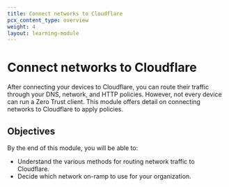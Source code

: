 ```yaml
---
title: Connect networks to Cloudflare
pcx_content_type: overview
weight: 4
layout: learning-module
---
```


# Connect networks to Cloudflare

After connecting your devices to Cloudflare, you can route their traffic through your DNS, network, and HTTP policies. However, not every device can run a Zero Trust client. This module offers detail on connecting networks to Cloudflare to apply policies.

## Objectives

By the end of this module, you will be able to:

- Understand the various methods for routing network traffic to Cloudflare.
- Decide which network on-ramp to use for your organization.
